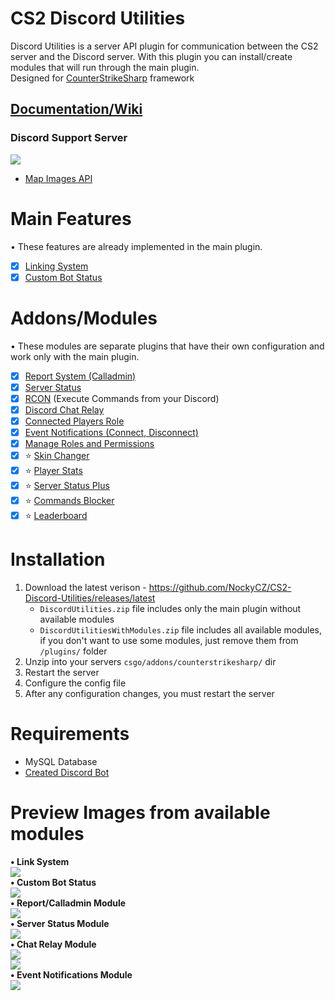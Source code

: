 # CS2 Discord Utilities
 
Discord Utilities is a server API plugin for communication between the CS2 server and the Discord server. With this plugin you can install/create modules that will run through the main plugin.<br>
Designed for [CounterStrikeSharp](https://github.com/roflmuffin/CounterStrikeSharp) framework

## [Documentation/Wiki](https://docs.sourcefactory.eu/cs2-plugins/discord-utilities)
### Discord Support Server
[<img src="https://discordapp.com/api/guilds/1149315368465211493/widget.png?style=banner2">](https://discord.gg/Tzmq98gwqF)
- [Map Images API](https://nockycz.github.io/CS2-Discord-Utilities/)
  
# Main Features
• These features are already implemented in the main plugin.
- [x] [Linking System](https://docs.sourcefactory.eu/cs2-plugins/discord-utilities/main-configuration/linking-system)
- [x] [Custom Bot Status](https://docs.sourcefactory.eu/cs2-plugins/discord-utilities/main-configuration/custom-bot-status)

# Addons/Modules
• These modules are separate plugins that have their own configuration and work only with the main plugin.
- [x] [Report System (Calladmin)](https://docs.sourcefactory.eu/cs2-plugins/discord-utilities/modules/report-calladmin)
- [x] [Server Status](https://docs.sourcefactory.eu/cs2-plugins/discord-utilities/modules/server-status)
- [x] [RCON](https://docs.sourcefactory.eu/cs2-plugins/discord-utilities/modules/rcon) (Execute Commands from your Discord)
- [x] [Discord Chat Relay](https://docs.sourcefactory.eu/cs2-plugins/discord-utilities/modules/chat-relay)
- [x] [Connected Players Role](https://docs.sourcefactory.eu/cs2-plugins/discord-utilities/modules/connected-players-role)
- [x] [Event Notifications (Connect, Disconnect)](https://docs.sourcefactory.eu/cs2-plugins/discord-utilities/modules/event-notifications)
- [x] [Manage Roles and Permissions](https://docs.sourcefactory.eu/cs2-plugins/discord-utilities/modules/manage-roles-and-permissions)
- [x] ⭐ [Skin Changer](https://docs.sourcefactory.eu/cs2-plugins/discord-utilities/modules/skin-changer)
- [x] ⭐ [Player Stats](https://docs.sourcefactory.eu/cs2-plugins/discord-utilities/modules/player-stats)
- [x] ⭐ [Server Status Plus](https://docs.sourcefactory.eu/cs2-plugins/discord-utilities/modules/server-status-plus)
- [x] ⭐ [Commands Blocker](https://docs.sourcefactory.eu/cs2-plugins/discord-utilities/modules/commands-blocker)
- [x] ⭐ [Leaderboard](https://docs.sourcefactory.eu/cs2-plugins/discord-utilities/modules/leaderboard)

# Installation
1. Download the latest verison - https://github.com/NockyCZ/CS2-Discord-Utilities/releases/latest
   - `DiscordUtilities.zip` file includes only the main plugin without available modules
   - `DiscordUtilitiesWithModules.zip` file includes all available modules, if you don't want to use some modules, just remove them from `/plugins/` folder
3. Unzip into your servers `csgo/addons/counterstrikesharp/` dir
4. Restart the server
5. Configure the config file
6. After any configuration changes, you must restart the server

# Requirements
- MySQL Database
- [Created Discord Bot](https://docs.sourcefactory.eu/cs2-plugins/discord-utilities/setting-up-a-discord-bot)

# Preview Images from available modules
**• Link System** <br>
<img src="https://2185268345-files.gitbook.io/~/files/v0/b/gitbook-x-prod.appspot.com/o/spaces%2FrczaiIR8LCIvnID1U1Ty%2Fuploads%2FwXCGXNZxe61TcJ76BWW9%2Flinked.png?alt=media&token=5cee06d8-1dc7-452d-a195-5b019d67bc0c"/> <br>
**• Custom Bot Status** <br>
<img src="https://2185268345-files.gitbook.io/~/files/v0/b/gitbook-x-prod.appspot.com/o/spaces%2FrczaiIR8LCIvnID1U1Ty%2Fuploads%2FE8kwVpDDcCqta3tVjlM2%2Fbot_status.png?alt=media&token=db215792-a9af-4912-b40d-ca3b559b59c1"/> <br>
**• Report/Calladmin Module** <br>
<img src="https://docs.sourcefactory.eu/~gitbook/image?url=https%3A%2F%2F799349702-files.gitbook.io%2F%7E%2Ffiles%2Fv0%2Fb%2Fgitbook-x-prod.appspot.com%2Fo%2Fspaces%252FrczaiIR8LCIvnID1U1Ty%252Fuploads%252FJzRuCyaq6LCOBSSQXEey%252FReport_DiscordInfo.png%3Falt%3Dmedia%26token%3Dc97e0540-6e62-45e9-a07e-9899b95842bc&width=768&dpr=1&quality=100&sign=fd175908&sv=1"/> <br>
**• Server Status Module** <br>
<img src="https://docs.sourcefactory.eu/~gitbook/image?url=https%3A%2F%2F799349702-files.gitbook.io%2F%7E%2Ffiles%2Fv0%2Fb%2Fgitbook-x-prod.appspot.com%2Fo%2Fspaces%252FrczaiIR8LCIvnID1U1Ty%252Fuploads%252F75Tj2CNGj6JnP9IIk3gY%252FServerStatusPlus.png%3Falt%3Dmedia%26token%3Dc542b07a-176b-4873-8f06-dcc6bf4f8d43&width=768&dpr=1&quality=100&sign=e24d3917&sv=1"/><br>
**• Chat Relay Module** <br>
<img src="https://2185268345-files.gitbook.io/~/files/v0/b/gitbook-x-prod.appspot.com/o/spaces%2FrczaiIR8LCIvnID1U1Ty%2Fuploads%2Fsofp76XECCqImToUlpPl%2Fchatlog.png?alt=media&token=42ab5c4d-d38b-4fcc-85f9-e7c3b3b9d0b8"/> <br>
<img src="https://2185268345-files.gitbook.io/~/files/v0/b/gitbook-x-prod.appspot.com/o/spaces%2FrczaiIR8LCIvnID1U1Ty%2Fuploads%2FOy5itmmNeM51qvkt1Y52%2Frelay.png?alt=media&token=1ab194e0-2fc8-4b5e-a514-0fa024bd2e8a"/> <br>
**• Event Notifications Module** <br>
<img src="https://2185268345-files.gitbook.io/~/files/v0/b/gitbook-x-prod.appspot.com/o/spaces%2FrczaiIR8LCIvnID1U1Ty%2Fuploads%2FsUBC7Wwa1D9oBHp0vAgi%2Fevent_notf.png?alt=media&token=3dee848f-f330-44a2-b5f1-2aeddfaac409"/> <br>
